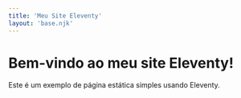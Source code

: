 ```yaml
---
title: 'Meu Site Eleventy'
layout: 'base.njk'
---
```


# Bem-vindo ao meu site Eleventy!

Este é um exemplo de página estática simples usando Eleventy.
